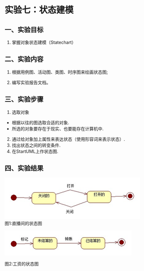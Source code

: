  # 实验七：状态建模

 ## 一、实验目标

 1. 掌握对象状态建模（Statechart）

 ## 二、实验内容

 1. 根据用例图、活动图、类图、时序图来绘画状态图;

 2. 编写实验报告文档。

 ## 三、实验步骤

 1. 选取对象
   - 根据以往的图选取合适的对象.
   - 所选的对象要存在于现实、也要能存在计算机中.
  
 2. 通过给对象加上属性来表达状态（使用形容词来表示状态）.
 3. 找出状态之间的转变条件.
 4. 在StartUML上作状态图.
 ## 四、实验结果

 ![](./StatechartDiagram1.jpg)
​										
 图1:直播间的状态图
 
 ![](./StatechartDiagram2.jpg)
 
 图2:工资的状态图